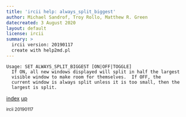 ```yaml
---
title: 'ircii help: always_split_biggest'
author: Michael Sandrof, Troy Rollo, Matthew R. Green
datecreated: 3 August 2020
layout: default
license: ircii
summary: >
  ircii version: 20190117
  create with help2md.pl
---
```

```
Usage: SET ALWAYS_SPLIT_BIGGEST [ON|OFF|TOGGLE]
  If ON, all new windows displayed will split in half the largest
  visible window to make room for themselves.  If OFF, the 
  current window is always split unless it is too small, then the
  largest is split.
```

[index](index.html)
[up](..)

<small> ircii 20190117 </small>
